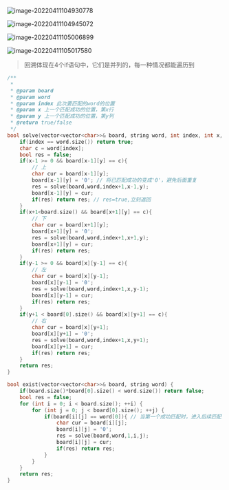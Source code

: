 ![image-20220411104930778](C:\Users\lenovo\AppData\Roaming\Typora\typora-user-images\image-20220411104930778.png)

![image-20220411104945072](C:\Users\lenovo\AppData\Roaming\Typora\typora-user-images\image-20220411104945072.png)

![image-20220411105006899](C:\Users\lenovo\AppData\Roaming\Typora\typora-user-images\image-20220411105006899.png)

![image-20220411105017580](C:\Users\lenovo\AppData\Roaming\Typora\typora-user-images\image-20220411105017580.png)



> 回溯体现在4个if语句中，它们是并列的，每一种情况都能遍历到

```cpp
/**
 *
 * @param board
 * @param word
 * @param index 此次要匹配的word的位置
 * @param x 上一个匹配成功的位置，第x行
 * @param y 上一个匹配成功的位置，第y列
 * @return true/false
 */
bool solve(vector<vector<char>>& board, string word, int index, int x, int y){
    if(index == word.size()) return true;
    char c = word[index];
    bool res = false;
    if(x-1 >= 0 && board[x-1][y] == c){
        // 上
        char cur = board[x-1][y];
        board[x-1][y] = '0'; // 将已匹配成功的变成'0'，避免后面重复
        res = solve(board,word,index+1,x-1,y);
        board[x-1][y] = cur;
        if(res) return res; // res=true,立刻返回
    }
    if(x+1<board.size() && board[x+1][y] == c){
        // 下
        char cur = board[x+1][y];
        board[x+1][y] = '0';
        res = solve(board,word,index+1,x+1,y);
        board[x+1][y] = cur;
        if(res) return res;
    }
    if(y-1 >= 0 && board[x][y-1] == c){
        // 左
        char cur = board[x][y-1];
        board[x][y-1] = '0';
        res = solve(board,word,index+1,x,y-1);
        board[x][y-1] = cur;
        if(res) return res;
    }
    if(y+1 < board[0].size() && board[x][y+1] == c){
        // 右
        char cur = board[x][y+1];
        board[x][y+1] = '0';
        res = solve(board,word,index+1,x,y+1);
        board[x][y+1] = cur;
        if(res) return res;
    }
    return res;
}

bool exist(vector<vector<char>>& board, string word) {
    if(board.size()*board[0].size() < word.size()) return false;
    bool res = false;
    for (int i = 0; i < board.size(); ++i) {
        for (int j = 0; j < board[0].size(); ++j) {
            if(board[i][j] == word[0]){ // 当第一个成功匹配时，进入后续匹配
                char cur = board[i][j];
                board[i][j] = '0';
                res = solve(board,word,1,i,j);
                board[i][j] = cur;
                if(res) return res;
            }
        }
    }
    return res;
}
```

